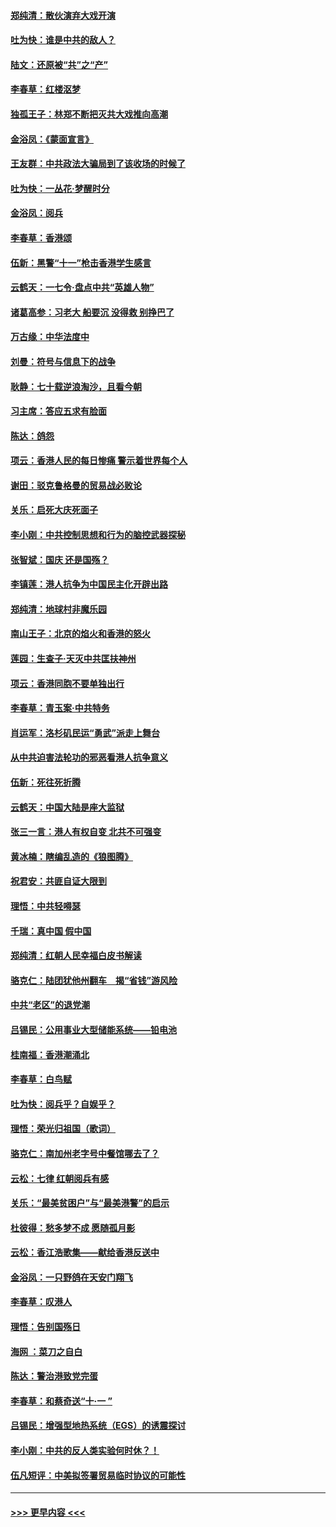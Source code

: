 #### [郑纯清：散伙演弃大戏开演](../pages/nsc993/n11570826.md?t=10060655) 
#### [吐为快：谁是中共的敌人？](../pages/nsc993/n11570817.md?t=10060655) 
#### [陆文：还原被“共”之“产”](../pages/nsc993/n11570798.md?t=10060655) 
#### [李春草：红楼沤梦](../pages/nsc993/n11569673.md?t=10060655) 
#### [独孤王子：林郑不断把灭共大戏推向高潮](../pages/nsc993/n11569381.md?t=10060655) 
#### [金浴凤：《蒙面宣言》](../pages/nsc993/n11569368.md?t=10060655) 
#### [王友群：中共政法大骗局到了该收场的时候了](../pages/nsc993/n11568940.md?t=10060655) 
#### [吐为快：一丛花‧梦醒时分](../pages/nsc993/n11567491.md?t=10060655) 
#### [金浴凤：阅兵](../pages/nsc993/n11567454.md?t=10060655) 
#### [李春草：香港颂](../pages/nsc993/n11567444.md?t=10060655) 
#### [伍新：黑警“十一”枪击香港学生感言](../pages/nsc993/n11567426.md?t=10060655) 
#### [云鹤天：一七令‧盘点中共“英雄人物”](../pages/nsc993/n11567091.md?t=10060655) 
#### [诸葛高参：习老大 船要沉 没得救 别挣巴了](../pages/nsc993/n11566976.md?t=10060655) 
#### [万古缘：中华法度中](../pages/nsc993/n11566726.md?t=10060655) 
#### [刘曼：符号与信息下的战争](../pages/nsc993/n11564655.md?t=10060655) 
#### [耿静：七十载逆浪淘沙，且看今朝](../pages/nsc993/n11564520.md?t=10060655) 
#### [习主席：答应五求有脸面](../pages/nsc993/n11563953.md?t=10060655) 
#### [陈达：鸽怨](../pages/nsc993/n11561879.md?t=10060655) 
#### [项云：香港人民的每日惨痛  警示着世界每个人](../pages/nsc993/n11559273.md?t=10060655) 
#### [谢田：驳克鲁格曼的贸易战必败论](../pages/nsc993/n11555840.md?t=10060655) 
#### [关乐：启死大庆死面子](../pages/nsc993/n11556823.md?t=10060655) 
#### [李小刚：中共控制思想和行为的脑控武器探秘](../pages/nsc993/n11556776.md?t=10060655) 
#### [张智斌：国庆  还是国殇？](../pages/nsc993/n11556617.md?t=10060655) 
#### [李镇莲：港人抗争为中国民主化开辟出路](../pages/nsc993/n11556570.md?t=10060655) 
#### [郑纯清：地球村非魔乐园](../pages/nsc993/n11555415.md?t=10060655) 
#### [南山王子：北京的焰火和香港的怒火](../pages/nsc993/n11555318.md?t=10060655) 
#### [莲园：生查子·天灭中共匡扶神州](../pages/nsc993/n11555302.md?t=10060655) 
#### [项云：香港同胞不要单独出行](../pages/nsc993/n11555276.md?t=10060655) 
#### [李春草：青玉案‧中共特务](../pages/nsc993/n11552356.md?t=10060655) 
#### [肖运军：洛杉矶民运“勇武”派走上舞台](../pages/nsc993/n11551595.md?t=10060655) 
#### [从中共迫害法轮功的邪恶看港人抗争意义](../pages/nsc993/n11540858.md?t=10060655) 
#### [伍新：死往死折腾](../pages/nsc993/n11550174.md?t=10060655) 
#### [云鹤天：中国大陆是座大监狱](../pages/nsc993/n11550155.md?t=10060655) 
#### [张三一言：港人有权自变 北共不可强变](../pages/nsc993/n11550132.md?t=10060655) 
#### [黄冰楠：瞎编乱造的《狼图腾》](../pages/nsc993/n11550082.md?t=10060655) 
#### [祝君安：共匪自证大限到](../pages/nsc993/n11550041.md?t=10060655) 
#### [理悟：中共轻嘚瑟](../pages/nsc993/n11547978.md?t=10060655) 
#### [千瑞：真中国 假中国](../pages/nsc993/n11547865.md?t=10060655) 
#### [郑纯清：红朝人民幸福白皮书解读](../pages/nsc993/n11547499.md?t=10060655) 
#### [骆克仁：陆团犹他州翻车　揭“省钱”游风险](../pages/nsc993/n11546977.md?t=10060655) 
#### [中共“老区”的退党潮](../pages/nsc993/n11545995.md?t=10060655) 
#### [吕锡民：公用事业大型储能系统——铅电池](../pages/nsc993/n11545701.md?t=10060655) 
#### [桂南福：香港潮涌北](../pages/nsc993/n11545682.md?t=10060655) 
#### [李春草：白鸟赋](../pages/nsc993/n11545663.md?t=10060655) 
#### [吐为快：阅兵乎？自娱乎？](../pages/nsc993/n11545625.md?t=10060655) 
#### [理悟：荣光归祖国（歌词）](../pages/nsc993/n11545616.md?t=10060655) 
#### [骆克仁：南加州老字号中餐馆哪去了？](../pages/nsc993/n11545120.md?t=10060655) 
#### [云松：七律 红朝阅兵有感](../pages/nsc993/n11542394.md?t=10060655) 
#### [关乐：“最美贫困户”与“最美港警”的启示](../pages/nsc993/n11542252.md?t=10060655) 
#### [杜彼得：愁多梦不成 愿随孤月影](../pages/nsc993/n11540296.md?t=10060655) 
#### [云松：香江浩歌集——献给香港反送中](../pages/nsc993/n11540149.md?t=10060655) 
#### [金浴凤：一只野鸽在天安门翔飞](../pages/nsc993/n11540280.md?t=10060655) 
#### [李春草：叹港人](../pages/nsc993/n11540119.md?t=10060655) 
#### [理悟：告别国殇日](../pages/nsc993/n11539610.md?t=10060655) 
#### [海网 ：菜刀之自白](../pages/nsc993/n11539597.md?t=10060655) 
#### [陈达：警治港致党完蛋](../pages/nsc993/n11538127.md?t=10060655) 
#### [李春草：和蔡奇送“十·一 ”](../pages/nsc993/n11537810.md?t=10060655) 
#### [吕锡民：增强型地热系统（EGS）的诱震探讨](../pages/nsc993/n11537765.md?t=10060655) 
#### [李小刚：中共的反人类实验何时休？！](../pages/nsc993/n11537669.md?t=10060655) 
#### [伍凡短评：中美拟签署贸易临时协议的可能性](../pages/nsc993/n11536773.md?t=10060655) 

----
#### [ >>> 更早内容 <<< ](../indexes/nsc993-earlier.md)
